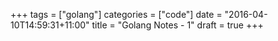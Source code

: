 +++
tags = ["golang"]
categories = ["code"]
date = "2016-04-10T14:59:31+11:00"
title = "Golang Notes - 1"
draft = true
+++


